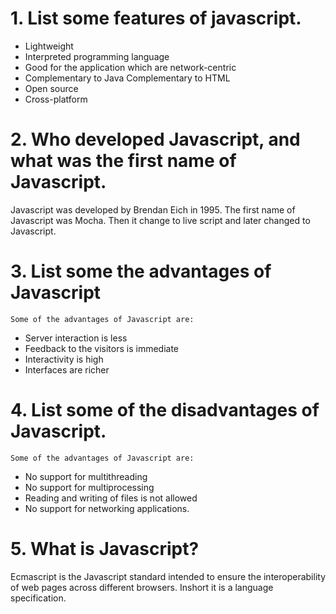 # 1. List some features of javascript.

- Lightweight
- Interpreted programming language
- Good for the application which are network-centric
- Complementary to Java Complementary to HTML
- Open source
- Cross-platform

# 2. Who developed Javascript, and what was the first name of Javascript.

Javascript was developed by Brendan Eich in 1995. The first name of Javascript was Mocha. Then it change to live script and later changed to Javascript.

# 3. List some the advantages of Javascript

`Some of the advantages of Javascript are:`

- Server interaction is less
- Feedback to the visitors is immediate
- Interactivity is high
- Interfaces are richer

# 4. List some of the disadvantages of Javascript.

`Some of the advantages of Javascript are:`

- No support for multithreading
- No support for multiprocessing
- Reading and writing of files is not allowed
- No support for networking applications.

# 5. What is Javascript?

Ecmascript is the Javascript standard intended to ensure the interoperability of web pages across different browsers. Inshort it is a language specification.
